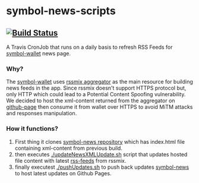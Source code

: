# symbol-news-scripts
## [![Build Status](https://travis-ci.com/dev-vibes/symbol-news-scripts.svg?branch=main)](https://travis-ci.com/dev-vibes/symbol-news-scripts)

A Travis CronJob that runs on a daily basis to refresh RSS Feeds for [symbol-wallet](https://github.com/nemgrouplimited/symbol-desktop-wallet) news page.

### Why?
The [symbol-wallet](https://github.com/nemgrouplimited/symbol-desktop-wallet) uses [rssmix aggregator](http://www.rssmix.com/) as the main resource for building news feeds in the app. Since rssmix doesn't support HTTPS protocol but, only HTTP which could lead to a Potential Content Spoofing vulnerability. We decided to host the xml-content returned from the aggregator on [github-page](https://nemgrouplimited.github.io/symbol-news/) then consume it from wallet over HTTPS to avoid MiTM attacks and responses manipulation.

### How it functions?
1. First thing it clones [symbol-news repository](https://github.com/nemgrouplimited/symbol-news) which has index.html file containing xml-content from previous build.
2. then executes [./updateNewsXMLUpdate.sh](https://github.com/dev-vibes/symbol-news-scripts/blob/main/scripts/pushUpdates.sh) script that updates hosted file content with latest [rss-feeds](http://rssmix.com/u/11801188/rss.xml) from rssmix.
3. finally executest [./pushUpdates.sh](https://github.com/dev-vibes/symbol-news-scripts/blob/main/scripts/pushUpdates.shre-push) to push back updates [symbol-news](https://github.com/nemgrouplimited/symbol-news) to host latest updates on Github Pages.